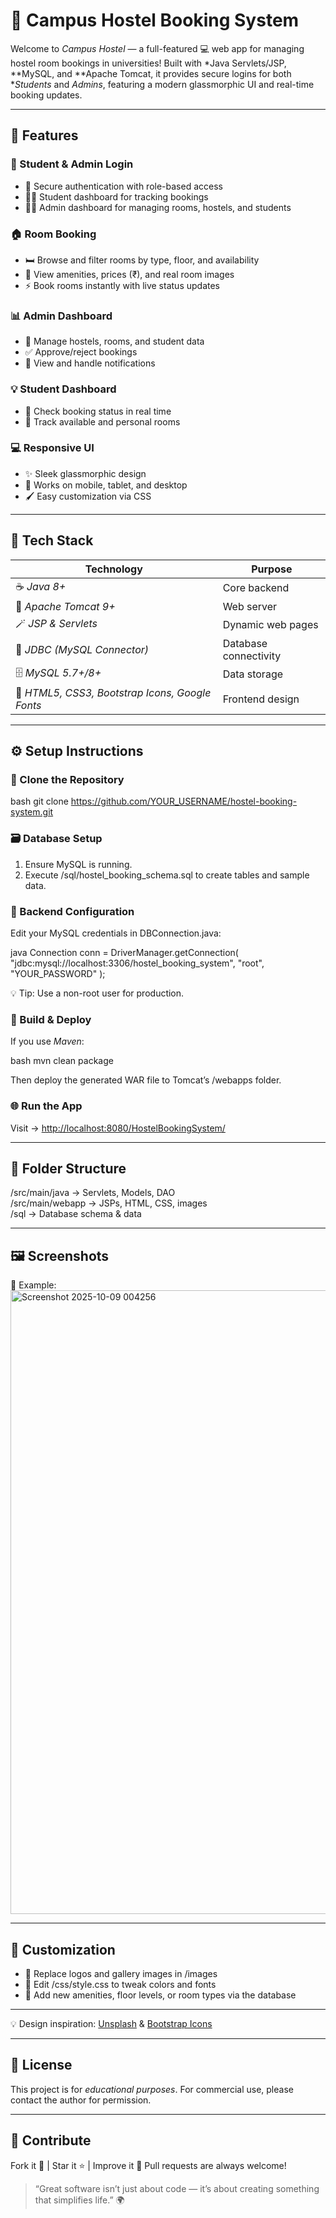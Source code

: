 # 🏫 Campus Hostel Booking System

Welcome to *Campus Hostel* — a full-featured 💻 web app for managing hostel room bookings in universities!
Built with *Java Servlets/JSP, **MySQL, and **Apache Tomcat, it provides secure logins for both **Students* and *Admins*, featuring a modern glassmorphic UI and real-time booking updates.

---

## 🌟 Features

### 👥 Student & Admin Login

* 🔐 Secure authentication with role-based access
* 🧑‍🎓 Student dashboard for tracking bookings
* 🧑‍💼 Admin dashboard for managing rooms, hostels, and students

### 🏠 Room Booking

* 🛏 Browse and filter rooms by type, floor, and availability
* 📸 View amenities, prices (₹), and real room images
* ⚡ Book rooms instantly with live status updates

### 📊 Admin Dashboard

* 🧩 Manage hostels, rooms, and student data
* ✅ Approve/reject bookings
* 🔔 View and handle notifications

### 💡 Student Dashboard

* 📅 Check booking status in real time
* 🏡 Track available and personal rooms

### 💻 Responsive UI

* ✨ Sleek glassmorphic design
* 📱 Works on mobile, tablet, and desktop
* 🖌 Easy customization via CSS

---

## 🧰 Tech Stack

| Technology                                        | Purpose               |
| ------------------------------------------------- | --------------------- |
| ☕ *Java 8+*                                     | Core backend          |
| 🧱 *Apache Tomcat 9+*                           | Web server            |
| 🪄 *JSP & Servlets*                             | Dynamic web pages     |
| 🔗 *JDBC (MySQL Connector)*                     | Database connectivity |
| 🗄 *MySQL 5.7+/8+*                             | Data storage          |
| 🎨 *HTML5, CSS3, Bootstrap Icons, Google Fonts* | Frontend design       |

---

## ⚙ Setup Instructions

### 🧭 Clone the Repository

bash
git clone https://github.com/YOUR_USERNAME/hostel-booking-system.git


### 🗃 Database Setup

1. Ensure MySQL is running.
2. Execute /sql/hostel_booking_schema.sql to create tables and sample data.

### 🔐 Backend Configuration

Edit your MySQL credentials in DBConnection.java:

java
Connection conn = DriverManager.getConnection(
    "jdbc:mysql://localhost:3306/hostel_booking_system",
    "root",
    "YOUR_PASSWORD"
);


💡 Tip: Use a non-root user for production.

### 🚀 Build & Deploy

If you use *Maven*:

bash
mvn clean package


Then deploy the generated WAR file to Tomcat’s /webapps folder.

### 🌐 Run the App

Visit → [http://localhost:8080/HostelBookingSystem/](http://localhost:8080/HostelBookingSystem/)

---

## 📁 Folder Structure


/src/main/java       -> Servlets, Models, DAO  
/src/main/webapp     -> JSPs, HTML, CSS, images  
/sql                 -> Database schema & data  


---

## 🖼 Screenshots


📸 Example:
<img width="1914" height="998" alt="Screenshot 2025-10-09 004256" src="https://github.com/user-attachments/assets/19de81b1-7e50-4d7d-9593-03ceff0f5d7c" />


---

## 🎨 Customization

* 🪪 Replace logos and gallery images in /images
* 🎨 Edit /css/style.css to tweak colors and fonts
* 🏢 Add new amenities, floor levels, or room types via the database

---


💡 Design inspiration: [Unsplash](https://unsplash.com) & [Bootstrap Icons](https://icons.getbootstrap.com)

---

## 📜 License

This project is for *educational purposes*.
For commercial use, please contact the author for permission.

---

## 🤝 Contribute

Fork it 🍴 | Star it ⭐ | Improve it 🚀
Pull requests are always welcome!

> “Great software isn’t just about code — it’s about creating something that simplifies life.” 🌍
